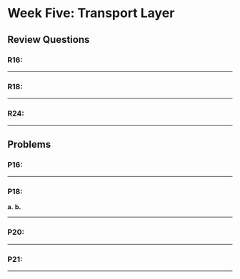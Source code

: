 # Week Five: Transport Layer

## Review Questions

### R16:
***

### R18:
***

### R24:
***

## Problems
### P16:
***

### P18:
**a.**
**b.**
***

### P20:
***

### P21:
***